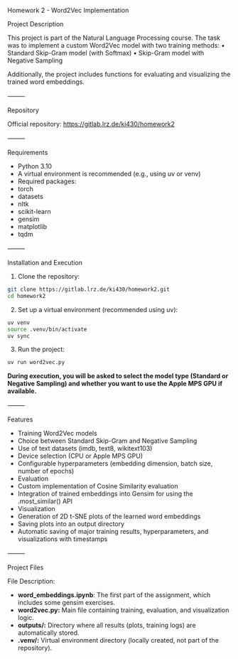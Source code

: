 Homework 2 - Word2Vec Implementation

Project Description

This project is part of the Natural Language Processing course.
The task was to implement a custom Word2Vec model with two training methods:
	•	Standard Skip-Gram model (with Softmax)
	•	Skip-Gram model with Negative Sampling

Additionally, the project includes functions for evaluating and visualizing the trained word embeddings.

⸻

Repository

Official repository:
https://gitlab.lrz.de/ki430/homework2

⸻

Requirements
- Python 3.10
- A virtual environment is recommended (e.g., using uv or venv)
- Required packages:
- torch
- datasets
- nltk
- scikit-learn
- gensim
- matplotlib
- tqdm

⸻

Installation and Execution
1.	Clone the repository:
```bash
git clone https://gitlab.lrz.de/ki430/homework2.git
cd homework2
```

2.	Set up a virtual environment (recommended using uv):
```bash
uv venv
source .venv/bin/activate
uv sync
```

3.	Run the project:
```bash
uv run word2vec.py
```

**During execution, you will be asked to select the model type (Standard or Negative Sampling) and whether you want to use the Apple MPS GPU if available.**

⸻

Features
- Training Word2Vec models
- Choice between Standard Skip-Gram and Negative Sampling
- Use of text datasets (imdb, text8, wikitext103)
- Device selection (CPU or Apple MPS GPU)
- Configurable hyperparameters (embedding dimension, batch size, number of epochs)
- Evaluation
- Custom implementation of Cosine Similarity evaluation
- Integration of trained embeddings into Gensim for using the .most_similar() API
- Visualization
- Generation of 2D t-SNE plots of the learned word embeddings
- Saving plots into an output directory
- Automatic saving of major training results, hyperparameters, and visualizations with timestamps

⸻

Project Files

File	Description:

- **word_embeddings.ipynb**:     The first part of the assignment, which includes some gensim exercises.
- **word2vec.py:** 	             Main file containing training, evaluation, and visualization logic.
- **outputs/:** 	             Directory where all results (plots, training logs) are automatically stored.
- **.venv/:** 	                 Virtual environment directory (locally created, not part of the repository).

